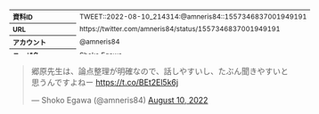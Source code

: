 <table style="font-size: 9pt; width: 610px; margin-bottom: 20px; height: 80px;">
<tbody>
    <tr>
        <th align=left>資料ID</th>
        <td align=left>TWEET::2022-08-10_214314:@amneris84::1557346837001949191</td>
    </tr>
    <tr>
        <th align=left>URL</th>
        <td align=left>https://twitter.com/amneris84/status/1557346837001949191</td>
    </tr>
    <tr>
        <th align=left>アカウント</th>
        <td align=left>@amneris84</td>
    </tr>
    <tr>
        <th align=left>ユーザ名</th>
        <td align=left>Shoko Egawa</td>
    </tr>
    <tr>
        <th align=left>ツイートの記録日時</th>
        <td align=left>created_at 2022-08-26_0358</td>
    </tr>
</tbody>
</table>
<blockquote class="twitter-tweet" data-width="450"  data-lang="ja"><p lang="ja" dir="ltr">郷原先生は、論点整理が明確なので、話しやすいし、たぶん聞きやすいと思うんですよねー <a href="https://t.co/BEt2El5k6j">https://t.co/BEt2El5k6j</a></p>&mdash; Shoko Egawa (@amneris84) <a href="https://twitter.com/amneris84/status/1557346837001949191?ref_src=twsrc%5Etfw">August 10, 2022</a></blockquote>
<script async src="https://platform.twitter.com/widgets.js" charset="utf-8"></script>



